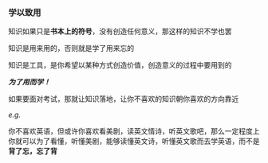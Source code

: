 ### 学以致用

知识如果只是**书本上的符号**，没有创造任何意义，那这样的知识不学也罢

知识是用来用的，否则就是学了用来忘的

知识是工具，是你希望以某种方式创造价值，创造意义的过程中要用到的

***为了用而学！***

如果要面对考试，那就让知识落地，让你不喜欢的知识朝你喜欢的方向靠近

*e.g.*

你不喜欢英语，但或许你喜欢看美剧，读英文情诗，听英文歌吧，那么一定程度上你就可以为了看懂，听懂美剧，能够读懂英文诗，听懂英文歌而去学英语，而不是**背了忘，忘了背**